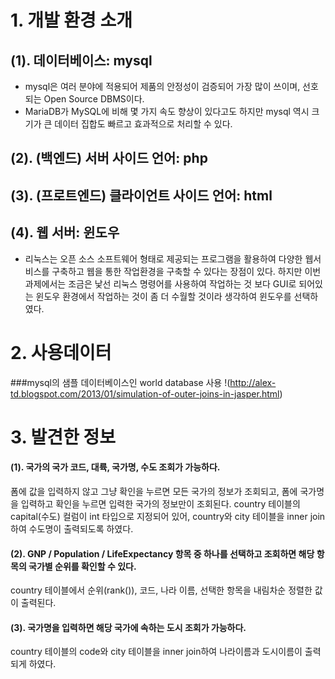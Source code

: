 # 1. 개발 환경 소개
## (1). 데이터베이스: mysql
- mysql은 여러 분야에 적용되어 제품의 안정성이 검증되어 가장 많이 쓰이며, 선호되는 Open Source DBMS이다.
- MariaDB가 MySQL에 비해 몇 가지 속도 향상이 있다고도 하지만 mysql 역시 크기가 큰 데이터 집합도 빠르고 효과적으로 처리할 수 있다.

## (2). (백엔드) 서버 사이드 언어: php
## (3). (프로트엔드) 클라이언트 사이드 언어: html
## (4). 웹 서버: 윈도우
- 리눅스는 오픈 소스 소프트웨어 형태로 제공되는 프로그램을 활용하여 다양한 웹서비스를 구축하고 웹을 통한 작업환경을 구축할 수 있다는 장점이 있다. 하지만 이번 과제에서는 조금은 낯선 리눅스 명령어를 사용하여 작업하는 것 보다 GUI로 되어있는 윈도우 환경에서 작업하는 것이 좀 더 수월할 것이라 생각하여 윈도우를 선택하였다.


# 2. 사용데이터
###mysql의 샘플 데이터베이스인 world database 사용
!(http://alex-td.blogspot.com/2013/01/simulation-of-outer-joins-in-jasper.html)

# 3. 발견한 정보
#### (1). 국가의 국가 코드, 대륙, 국가명, 수도 조회가 가능하다. 
폼에 값을 입력하지 않고 그냥 확인을 누르면 모든 국가의 정보가 조회되고, 폼에 국가명을 입력하고 확인을 누르면 입력한 국가의 정보만이 조회된다. country 테이블의 capital(수도) 컬럼이 int 타입으로 지정되어 있어, country와 city 테이블을 inner join하여 수도명이 출력되도록 하였다.

#### (2). GNP / Population / LifeExpectancy 항목 중 하나를 선택하고 조회하면 해당 항목의 국가별 순위를 확인할 수 있다. 
country 테이블에서 순위(rank()), 코드, 나라 이름, 선택한 항목을 내림차순 정렬한 값이 출력된다.


#### (3). 국가명을 입력하면 해당 국가에 속하는 도시 조회가 가능하다. 
country 테이블의 code와 city 테이블을 inner join하여 나라이름과 도시이름이 출력되게 하였다.
